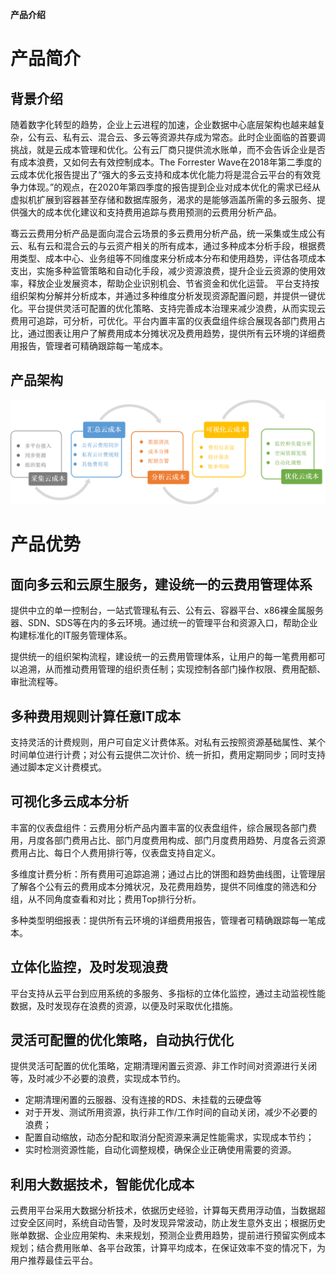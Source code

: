 


**产品介绍**

# 产品简介

## 背景介绍

随着数字化转型的趋势，企业上云进程的加速，企业数据中心底层架构也越来越复杂，公有云、私有云、混合云、多云等资源共存成为常态。此时企业面临的首要调挑战，就是云成本管理和优化。公有云厂商只提供流水账单，而不会告诉企业是否有成本浪费，又如何去有效控制成本。The Forrester Wave在2018年第二季度的云成本优化报告提出了“强大的多云支持和成本优化能力将是混合云平台的有效竞争力体现。”的观点，在2020年第四季度的报告提到企业对成本优化的需求已经从虚拟机扩展到容器甚至存储和数据库服务，渴求的是能够涵盖所需的多云服务、提供强大的成本优化建议和支持费用追踪与费用预测的云费用分析产品。

骞云云费用分析产品是面向混合云场景的多云费用分析产品，统一采集或生成公有云、私有云和混合云的与云资产相关的所有成本，通过多种成本分析手段，根据费用类型、成本中心、业务组等不同维度来分析成本分布和使用趋势，评估各项成本支出，实施多种监管策略和自动化手段，减少资源浪费，提升企业云资源的使用效率，释放企业发展资本，帮助企业识别机会、节省资金和优化运营。
平台支持按组织架构分解并分析成本，并通过多种维度分析发现资源配置问题，并提供一键优化。平台提供灵活可配置的优化策略、支持完善成本治理来减少浪费，从而实现云费用可追踪，可分析，可优化。平台内置丰富的仪表盘组件综合展现各部门费用占比，通过图表让用户了解费用成本分摊状况及费用趋势，提供所有云环境的详细费用报告，管理者可精确跟踪每一笔成本。


## 产品架构

![云费用分析产品](../../picture/Admin/云费用分析平台.png)


# 产品优势

## 面向多云和云原生服务，建设统一的云费用管理体系

提供中立的单一控制台，一站式管理私有云、公有云、容器平台、x86裸金属服务器、SDN、SDS等在内的多云环境。通过统一的管理平台和资源入口，帮助企业构建标准化的IT服务管理体系。

提供统一的组织架构流程，建设统一的云费用管理体系，让用户的每一笔费用都可以追溯，从而推动费用管理的组织责任制；实现控制各部门操作权限、费用配额、审批流程等。

## 多种费用规则计算任意IT成本

支持灵活的计费规则，用户可自定义计费体系。对私有云按照资源基础属性、某个时间单位进行计费；对公有云提供二次计价、统一折扣，费用定期同步；同时支持通过脚本定义计费模式。

## 可视化多云成本分析

丰富的仪表盘组件：云费用分析产品内置丰富的仪表盘组件，综合展现各部门费用，月度各部门费用占比、部门月度费用构成、部门月度费用趋势、月度各云资源费用占比、每日个人费用排行等，仪表盘支持自定义。

多维度计费分析：所有费用可追踪追溯；通过占比的饼图和趋势曲线图，让管理层了解各个公有云的费用成本分摊状况，及花费用趋势，提供不同维度的筛选和分组，从不同角度查看和对比；费用Top排行分析。

多种类型明细报表：提供所有云环境的详细费用报告，管理者可精确跟踪每一笔成本。

## 立体化监控，及时发现浪费

平台支持从云平台到应用系统的多服务、多指标的立体化监控，通过主动监视性能数据，及时发现存在浪费的资源，以便及时采取优化措施。

## 灵活可配置的优化策略，自动执行优化

提供灵活可配置的优化策略，定期清理闲置云资源、非工作时间对资源进行关闭等，及时减少不必要的浪费，实现成本节约。

+ 定期清理闲置的云服器、没有连接的RDS、未挂载的云硬盘等
+ 对于开发、测试所用资源，执行非工作/工作时间的自动关闭，减少不必要的浪费；
+ 配置自动缩放，动态分配和取消分配资源来满足性能需求，实现成本节约；
+ 实时检测资源性能，自动化调整规模，确保企业正确使用需要的资源。

## 利用大数据技术，智能优化成本

云费用平台采用大数据分析技术，依据历史经验，计算每天费用浮动值，当数据超过安全区间时，系统自动告警，及时发现异常波动，防止发生意外支出；根据历史账单数据、企业应用架构、未来规划，预测企业费用趋势，提前进行预留实例成本规划；结合费用账单、各平台政策，计算平均成本，在保证效率不变的情况下，为用户推荐最佳云平台。
